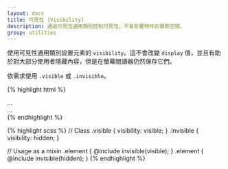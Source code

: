 ```yaml
---
layout: docs
title: 可見性 (Visibility)
description: 通過可見性通用類別控制可見性，不會影響物件的實際空間。
group: utilities
---
```


使用可見性通用類別設置元素的 `visibility`。這不會改變 `display` 值，並且有助於對大部分使用者隱藏內容，但是在螢幕閱讀器仍然保存它們。

依需求使用 `.visible` 或 `.invisible`。

{% highlight html %}
<div class="visible">...</div>
<div class="invisible">...</div>
{% endhighlight %}

{% highlight scss %}
// Class
.visible {
  visibility: visible;
}
.invisible {
  visibility: hidden;
}

// Usage as a mixin
.element {
  @include invisible(visible);
}
.element {
  @include invisible(hidden);
}
{% endhighlight %}
